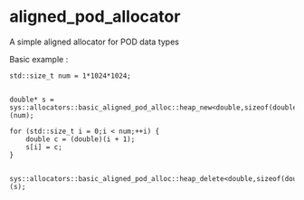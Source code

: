 # aligned_pod_allocator
A simple aligned allocator for POD data types

Basic example :




    std::size_t num = 1*1024*1024;
    
    
    double* s = sys::allocators::basic_aligned_pod_alloc::heap_new<double,sizeof(double)>(num);
    
    for (std::size_t i = 0;i < num;++i) {
        double c = (double)(i + 1);
        s[i] = c;
    }
    
    
    sys::allocators::basic_aligned_pod_alloc::heap_delete<double,sizeof(double)>(s);
    
    
    

